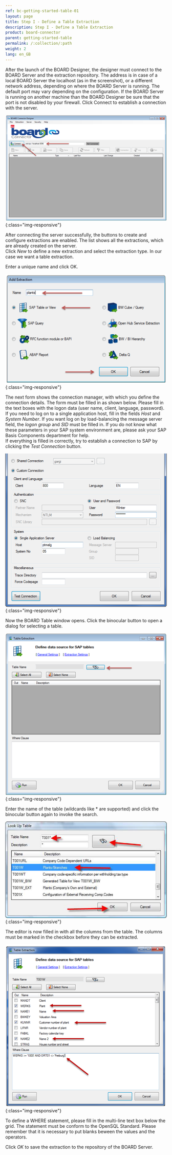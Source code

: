 ```yaml
---
ref: bc-getting-started-table-01
layout: page
title: Step I - Define a Table Extraction
description: Step I - Define a Table Extraction
product: board-connector
parent: getting-started-table
permalink: /:collection/:path
weight: 2
lang: en_GB
---
```


After the launch of the BOARD Designer, the designer must connect to the BOARD Server and the extraction repository. The address is in case of a local BOARD Server the localhost (as in the screenshot), or a different network address, depending on where the  BOARD Server is running. The default port may vary depending on the configuration. If the BOARD Server is running on another machine than the BOARD Designer be sure that the port is not disabled by your firewall. Click Connect to establish a connection with the server.

![Table-Extraction-01](/img/content/Table-Extraction-01.png){:class="img-responsive"}

After connecting the server successfully, the buttons to create and configure extractions are enabled. The list shows all the extractions, which are already created on the server.<br>
Click *New* to define a new extraction and select the extraction type. In our case we want a table extraction.

Enter a unique name and click OK.

![Table-Extraction-02](/img/content/Table-Extraction-02.png){:class="img-responsive"}

The next form shows the connection manager, with which you define the connection details. The form must be filled in as shown below. Please fill in the text boxes with the logon data (user name, client, language, password). If you need to log on to a single application host, fill in the fields *Host* and *System Number*. If you want log on by load-balancing the message server field, the *logon group* and *SID* must be filled in. If you do not know what these parameters in your SAP system environment are, please ask your SAP Basis Components department for help.<br> 
If everything is filled in correctly, try to establish a connection to SAP by clicking the *Test Connection* button.

![Table-Extraction-03](/img/content/Table-Extraction-03.png){:class="img-responsive"}

Now the BOARD Table window opens. Click the binocular button to open a dialog for selecting a table.

![Table-Extraction-04](/img/content/Table-Extraction-04.png){:class="img-responsive"}

Enter the name of the table (wildcards like * are supported) and click the binocular button again to invoke the search.

![Table-Extraction-05](/img/content/Table-Extraction-05.png){:class="img-responsive"}

The editor is now filled in with all the columns from the table. The columns must be marked in the checkbox before they can be extracted.

![Table-Extraction-06](/img/content/Table-Extraction-06.png){:class="img-responsive"}

To define a WHERE statement, please fill in the multi-line text box below the grid. The statement must be conform to the OpenSQL Standard. Please remember that it is necessary to put blanks beween the values and the operators.


Click *OK* to save the extraction to the repository of the BOARD Server.  
